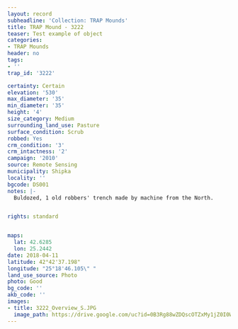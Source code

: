 ```yaml
---
layout: record
subheadline: 'Collection: TRAP Mounds'
title: TRAP Mound - 3222
teaser: Test example of object
categories:
- TRAP Mounds
header: no
tags:
- ''
trap_id: '3222'

certainty: Certain
elevation: '530'
max_diameter: '35'
min_diameter: '35'
height: '4'
size_category: Medium
surrounding_land_use: Pasture
surface_condition: Scrub
robbed: Yes
crm_condition: '3'
crm_intactness: '2'
campaign: '2010'
source: Remote Sensing
municipality: Shipka
locality: ''
bgcode: DS001
notes: |-
  Buldozed, 1 old robbers' trench made by machine from the North.


rights: standard


maps:
  lat: 42.6285
  lon: 25.2442
date: 2018-04-11
latitude: 42°42'37.198"
longitude: "25°18'46.105\" "
land_use_source: Photo
photo: Good
bg_code: ''
akb_code: ''
images:
- title: 3222_Overview_S.JPG
  image_path: https://drive.google.com/uc?id=0B3Rg88wZDQscOTZxMy1jZ0I0WnM
---
```

